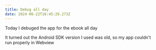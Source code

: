 ```yaml
---
title: Debug all day
date: 2024-06-22T16:45:29.273Z
---
```


Today I debuged the app for the ebook all day

It turned out the Android SDK version I used was old, so my app couldn't run properly in Webview
